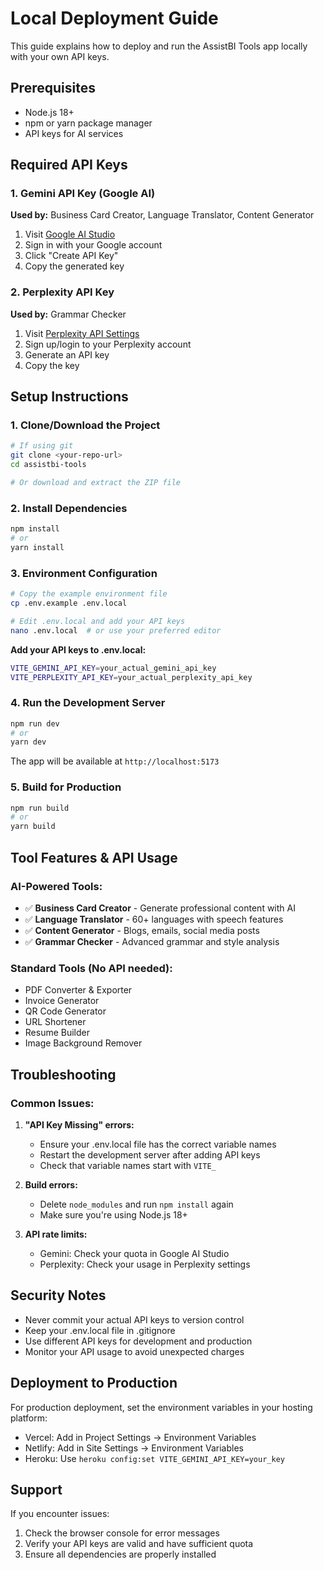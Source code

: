 # Local Deployment Guide

This guide explains how to deploy and run the AssistBI Tools app locally with your own API keys.

## Prerequisites

- Node.js 18+ 
- npm or yarn package manager
- API keys for AI services

## Required API Keys

### 1. Gemini API Key (Google AI)
**Used by:** Business Card Creator, Language Translator, Content Generator

1. Visit [Google AI Studio](https://aistudio.google.com/app/apikey)
2. Sign in with your Google account
3. Click "Create API Key"
4. Copy the generated key

### 2. Perplexity API Key
**Used by:** Grammar Checker

1. Visit [Perplexity API Settings](https://www.perplexity.ai/settings/api)  
2. Sign up/login to your Perplexity account
3. Generate an API key
4. Copy the key

## Setup Instructions

### 1. Clone/Download the Project
```bash
# If using git
git clone <your-repo-url>
cd assistbi-tools

# Or download and extract the ZIP file
```

### 2. Install Dependencies
```bash
npm install
# or
yarn install
```

### 3. Environment Configuration
```bash
# Copy the example environment file
cp .env.example .env.local

# Edit .env.local and add your API keys
nano .env.local  # or use your preferred editor
```

**Add your API keys to .env.local:**
```bash
VITE_GEMINI_API_KEY=your_actual_gemini_api_key
VITE_PERPLEXITY_API_KEY=your_actual_perplexity_api_key
```

### 4. Run the Development Server
```bash
npm run dev
# or  
yarn dev
```

The app will be available at `http://localhost:5173`

### 5. Build for Production
```bash
npm run build
# or
yarn build
```

## Tool Features & API Usage

### AI-Powered Tools:
- ✅ **Business Card Creator** - Generate professional content with AI
- ✅ **Language Translator** - 60+ languages with speech features
- ✅ **Content Generator** - Blogs, emails, social media posts
- ✅ **Grammar Checker** - Advanced grammar and style analysis

### Standard Tools (No API needed):
- PDF Converter & Exporter
- Invoice Generator  
- QR Code Generator
- URL Shortener
- Resume Builder
- Image Background Remover

## Troubleshooting

### Common Issues:

1. **"API Key Missing" errors:**
   - Ensure your .env.local file has the correct variable names
   - Restart the development server after adding API keys
   - Check that variable names start with `VITE_`

2. **Build errors:**
   - Delete `node_modules` and run `npm install` again
   - Make sure you're using Node.js 18+

3. **API rate limits:**
   - Gemini: Check your quota in Google AI Studio
   - Perplexity: Check your usage in Perplexity settings

## Security Notes

- Never commit your actual API keys to version control
- Keep your .env.local file in .gitignore
- Use different API keys for development and production
- Monitor your API usage to avoid unexpected charges

## Deployment to Production

For production deployment, set the environment variables in your hosting platform:
- Vercel: Add in Project Settings → Environment Variables
- Netlify: Add in Site Settings → Environment Variables  
- Heroku: Use `heroku config:set VITE_GEMINI_API_KEY=your_key`

## Support

If you encounter issues:
1. Check the browser console for error messages
2. Verify your API keys are valid and have sufficient quota
3. Ensure all dependencies are properly installed